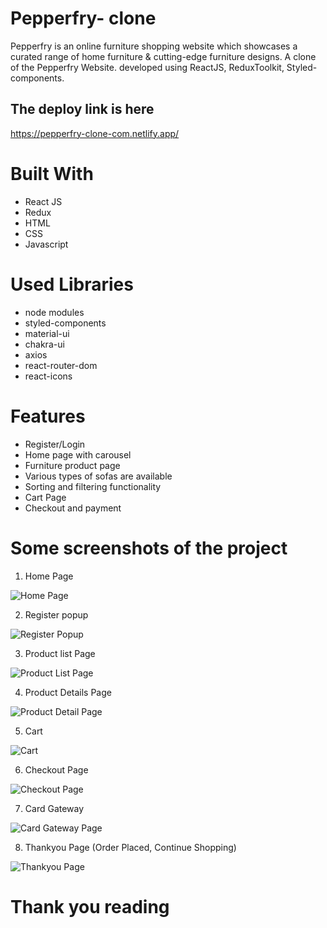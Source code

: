 # Pepperfry- clone


Pepperfry is an online furniture shopping website which showcases a curated range of home furniture & cutting-edge furniture designs. A clone of the Pepperfry Website.  developed using ReactJS, ReduxToolkit, Styled-components.


## The deploy link is here
https://pepperfry-clone-com.netlify.app/


# Built With
- React JS
- Redux
- HTML
- CSS
- Javascript

# Used Libraries
- node modules
- styled-components
- material-ui
- chakra-ui
- axios
- react-router-dom
- react-icons


# Features
- Register/Login
- Home page with carousel
- Furniture product page
- Various types of sofas are available
- Sorting and filtering functionality
- Cart Page
- Checkout and payment

# Some screenshots of the project
1. Home Page
   
![Home Page](/Frontend/src/Images/Readme/homepage.png)

2. Register popup
   
![Register Popup](/Frontend/src/Images/Readme/login.png)

3. Product list Page
   
![Product List Page](/Frontend/src/Images/Readme/productlistpage.png)

4. Product Details Page

![Product Detail Page](/Frontend/src/Images/Readme/productdetail.png)

5. Cart
   
![Cart](/Frontend/src/Images/Readme/cart.png)

6. Checkout Page

![Checkout Page](/Frontend/src/Images/Readme/checkout.png)

7. Card Gateway

![Card Gateway Page](/Frontend/src/Images/Readme/cardgateway.png)

8. Thankyou Page (Order Placed, Continue Shopping) 

![Thankyou Page](/Frontend/src/Images/Readme/thankyou.png)

# Thank you reading
